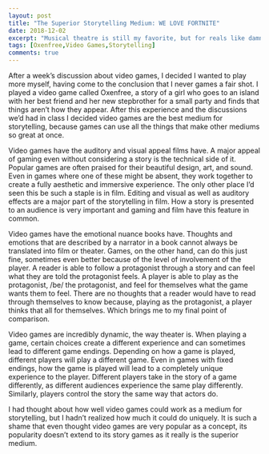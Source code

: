 ```yaml
---
layout: post
title: "The Superior Storytelling Medium: WE LOVE FORTNITE"
date: 2018-12-02
excerpt: "Musical theatre is still my favorite, but for reals like damn."
tags: [Oxenfree,Video Games,Storytelling]
comments: true
---
```



After a week’s discussion about video games, I decided I wanted to play more myself, having come to the conclusion that I never games a fair shot. I played a video game called Oxenfree, a story of a girl who goes to an island with her best friend and her new stepbrother for a small party and finds that things aren’t how they appear. After this experience and the discussions we’d had in class I decided video games are the best medium for storytelling, because games can use all the things that make other mediums so great at once.

Video games have the auditory and visual appeal films have. A major appeal of gaming even without considering a story is the technical side of it. Popular games are often praised for their beautiful design, art, and sound. Even in games where one of these might be absent, they work together to create a fully aesthetic and immersive experience. The only other place I’d seen this be such a staple is in film. Editing and visual as well as auditory effects are a major part of the storytelling in film. How a story is presented to an audience is very important and gaming and film have this feature in common.

Video games have the emotional nuance books have. Thoughts and emotions that are described by a narrator in a book cannot always be translated into film or theater. Games, on the other hand, can do this just fine, sometimes even better because of the level of involvement of the player. A reader is able to follow a protagonist through a story and can feel what they are told the protagonist feels. A player is able to play as the protagonist, /be/ the protagonist, and feel for themselves what the game wants them to feel. There are no thoughts that a reader would have to read through themselves to know because, playing as the protagonist, a player thinks that all for themselves. Which brings me to my final point of comparison.

Video games are incredibly dynamic, the way theater is. When playing a game, certain choices create a different experience and can sometimes lead to different game endings. Depending on how a game is played, different players will play a different game. Even in games with fixed endings, how the game is played will lead to a completely unique experience to the player. Different players take in the story of a game differently, as different audiences experience the same play differently. Similarly, players control the story the same way that actors do.

I had thought about how well video games could work as a medium for storytelling, but I hadn’t realized how much it could do uniquely. It is such a shame that even thought video games are very popular as a concept, its popularity doesn’t extend to its story games as it really is the superior medium.
